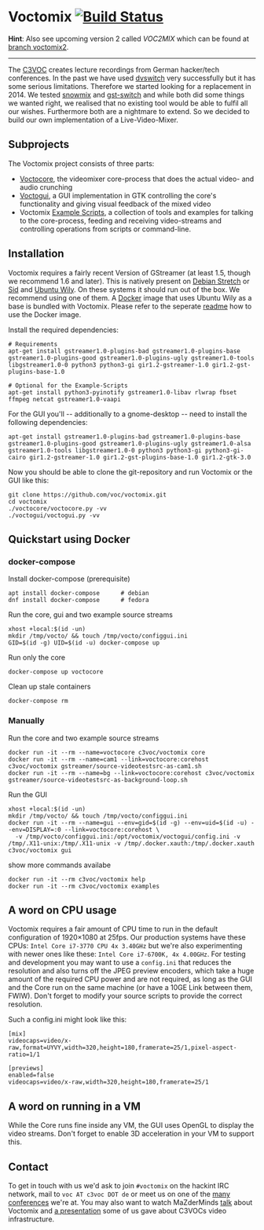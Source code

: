 # Voctomix [![Build Status](https://travis-ci.org/voc/voctomix.svg?branch=master)](https://travis-ci.org/voc/voctomix)

**Hint**: Also see upcoming version 2 called *VOC2MIX* which can be found at [branch voctomix2](https://github.com/voc/voctomix/tree/voctomix2).

---

The [C3VOC](https://c3voc.de/) creates lecture recordings from German hacker/tech conferences. In the past we have used [dvswitch](http://dvswitch.alioth.debian.org/wiki/) very successfully but it has some serious limitations. Therefore we started looking for a replacement in 2014. We tested [snowmix](http://sourceforge.net/projects/snowmix/) and [gst-switch](https://github.com/timvideos/gst-switch) and while both did some things we wanted right, we realised that no existing tool would be able to fulfil all our wishes. Furthermore both are a nightmare to extend. So we decided to build our own implementation of a Live-Video-Mixer.

## Subprojects
The Voctomix project consists of three parts:
 - [Voctocore](./voctocore/), the videomixer core-process that does the actual video- and audio crunching
 - [Voctogui](./voctogui/), a GUI implementation in GTK controlling the core's functionality and giving visual feedback of the mixed video
 - Voctomix [Example Scripts](./example-scripts/), a collection of tools and examples for talking to the core-process, feeding and receiving video-streams and controlling operations from scripts or command-line.

## Installation
Voctomix requires a fairly recent Version of GStreamer (at least 1.5, though we recommend 1.6 and later). This is natively present on [Debian Stretch](https://packages.debian.org/stretch/libgstreamer1.0-0) or [Sid](https://packages.debian.org/sid/libgstreamer1.0-0) and [Ubuntu Wily](http://packages.ubuntu.com/wily/libgstreamer1.0-0). On these systems it should run out of the box. We recommend using one of them. A [Docker](http://www.docker.com) image that uses Ubuntu Wily as a base is bundled with Voctomix. Please refer to the seperate [readme](./README_DOCKER.md) how to use the Docker image.

Install the required dependencies:
````
# Requirements
apt-get install gstreamer1.0-plugins-bad gstreamer1.0-plugins-base gstreamer1.0-plugins-good gstreamer1.0-plugins-ugly gstreamer1.0-tools libgstreamer1.0-0 python3 python3-gi gir1.2-gstreamer-1.0 gir1.2-gst-plugins-base-1.0

# Optional for the Example-Scripts
apt-get install python3-pyinotify gstreamer1.0-libav rlwrap fbset ffmpeg netcat gstreamer1.0-vaapi
````


For the GUI you'll -- additionally to a gnome-desktop -- need to install the following dependencies:
````
apt-get install gstreamer1.0-plugins-bad gstreamer1.0-plugins-base gstreamer1.0-plugins-good gstreamer1.0-plugins-ugly gstreamer1.0-alsa gstreamer1.0-tools libgstreamer1.0-0 python3 python3-gi python3-gi-cairo gir1.2-gstreamer-1.0 gir1.2-gst-plugins-base-1.0 gir1.2-gtk-3.0
````

Now you should be able to clone the git-repository and run Voctomix or the GUI like this:
````
git clone https://github.com/voc/voctomix.git
cd voctomix
./voctocore/voctocore.py -vv
./voctogui/voctogui.py -vv
````

## Quickstart using Docker

### docker-compose

Install docker-compose (prerequisite)
```
apt install docker-compose      # debian
dnf install docker-compose      # fedora
```

Run the core, gui and two example source streams
```
xhost +local:$(id -un)
mkdir /tmp/vocto/ && touch /tmp/vocto/configgui.ini
GID=$(id -g) UID=$(id -u) docker-compose up
```

Run only the core
```
docker-compose up voctocore
```

Clean up stale containers
```
docker-compose rm
```

### Manually

Run the core and two example source streams
```
docker run -it --rm --name=voctocore c3voc/voctomix core
docker run -it --rm --name=cam1 --link=voctocore:corehost c3voc/voctomix gstreamer/source-videotestsrc-as-cam1.sh
docker run -it --rm --name=bg --link=voctocore:corehost c3voc/voctomix gstreamer/source-videotestsrc-as-background-loop.sh
```

Run the GUI 
```
xhost +local:$(id -un)
mkdir /tmp/vocto/ && touch /tmp/vocto/configgui.ini
docker run -it --rm --name=gui --env=gid=$(id -g) --env=uid=$(id -u) --env=DISPLAY=:0 --link=voctocore:corehost \
  -v /tmp/vocto/configgui.ini:/opt/voctomix/voctogui/config.ini -v /tmp/.X11-unix:/tmp/.X11-unix -v /tmp/.docker.xauth:/tmp/.docker.xauth c3voc/voctomix gui
```

show more commands availabe
```
docker run -it --rm c3voc/voctomix help
docker run -it --rm c3voc/voctomix examples
```

## A word on CPU usage
Voctomix requires a fair amount of CPU time to run in the default configuration of 1920×1080 at 25fps. Our production systems have these CPUs: `Intel Core i7-3770 CPU 4x 3.40GHz` but we're also experimenting with newer ones like these: `Intel Core i7-6700K, 4x 4.00GHz`.
For testing and development you may want to use a `config.ini` that reduces the resolution and also turns off the JPEG preview encoders, which take a huge amount of the required CPU power and are not required, as long as the GUI and the Core run on the same machine (or have a 10GE Link between them, FWIW). Don't forget to modify your source scripts to provide the correct resolution.

Such a config.ini might look like this:
````
[mix]
videocaps=video/x-raw,format=UYVY,width=320,height=180,framerate=25/1,pixel-aspect-ratio=1/1

[previews]
enabled=false
videocaps=video/x-raw,width=320,height=180,framerate=25/1
````

## A word on running in a VM
While the Core runs fine inside any VM, the GUI uses OpenGL to display the video streams. Don't forget to enable 3D acceleration in your VM to support this.


## Contact
To get in touch with us we'd ask to join `#voctomix` on the hackint IRC network, mail to `voc AT c3voc DOT de` or meet us on one of the [many conferences](https://c3voc.de/eventkalender) we're at.
You may also want to watch MaZderMinds [talk](https://media.ccc.de/v/froscon2016-1696-voctomix) about Voctomix and [a presentation](https://media.ccc.de/v/froscon2015-1520-conference_recording_und_streaming) some of us gave about C3VOCs video infrastructure.

